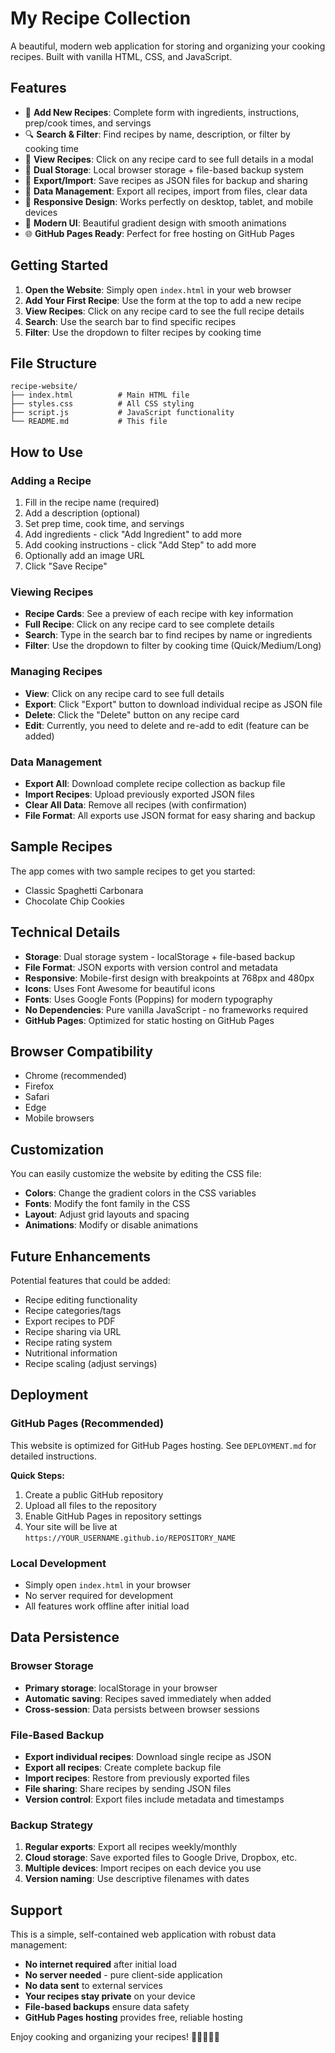 # My Recipe Collection

A beautiful, modern web application for storing and organizing your cooking recipes. Built with vanilla HTML, CSS, and JavaScript.

## Features

- 📝 **Add New Recipes**: Complete form with ingredients, instructions, prep/cook times, and servings
- 🔍 **Search & Filter**: Find recipes by name, description, or filter by cooking time
- 👀 **View Recipes**: Click on any recipe card to see full details in a modal
- 💾 **Dual Storage**: Local browser storage + file-based backup system
- 📁 **Export/Import**: Save recipes as JSON files for backup and sharing
- 🔄 **Data Management**: Export all recipes, import from files, clear data
- 📱 **Responsive Design**: Works perfectly on desktop, tablet, and mobile devices
- 🎨 **Modern UI**: Beautiful gradient design with smooth animations
- 🌐 **GitHub Pages Ready**: Perfect for free hosting on GitHub Pages

## Getting Started

1. **Open the Website**: Simply open `index.html` in your web browser
2. **Add Your First Recipe**: Use the form at the top to add a new recipe
3. **View Recipes**: Click on any recipe card to see the full recipe details
4. **Search**: Use the search bar to find specific recipes
5. **Filter**: Use the dropdown to filter recipes by cooking time

## File Structure

```
recipe-website/
├── index.html          # Main HTML file
├── styles.css          # All CSS styling
├── script.js           # JavaScript functionality
└── README.md           # This file
```

## How to Use

### Adding a Recipe
1. Fill in the recipe name (required)
2. Add a description (optional)
3. Set prep time, cook time, and servings
4. Add ingredients - click "Add Ingredient" to add more
5. Add cooking instructions - click "Add Step" to add more
6. Optionally add an image URL
7. Click "Save Recipe"

### Viewing Recipes
- **Recipe Cards**: See a preview of each recipe with key information
- **Full Recipe**: Click on any recipe card to see complete details
- **Search**: Type in the search bar to find recipes by name or ingredients
- **Filter**: Use the dropdown to filter by cooking time (Quick/Medium/Long)

### Managing Recipes
- **View**: Click on any recipe card to see full details
- **Export**: Click "Export" button to download individual recipe as JSON file
- **Delete**: Click the "Delete" button on any recipe card
- **Edit**: Currently, you need to delete and re-add to edit (feature can be added)

### Data Management
- **Export All**: Download complete recipe collection as backup file
- **Import Recipes**: Upload previously exported JSON files
- **Clear All Data**: Remove all recipes (with confirmation)
- **File Format**: All exports use JSON format for easy sharing and backup

## Sample Recipes

The app comes with two sample recipes to get you started:
- Classic Spaghetti Carbonara
- Chocolate Chip Cookies

## Technical Details

- **Storage**: Dual storage system - localStorage + file-based backup
- **File Format**: JSON exports with version control and metadata
- **Responsive**: Mobile-first design with breakpoints at 768px and 480px
- **Icons**: Uses Font Awesome for beautiful icons
- **Fonts**: Uses Google Fonts (Poppins) for modern typography
- **No Dependencies**: Pure vanilla JavaScript - no frameworks required
- **GitHub Pages**: Optimized for static hosting on GitHub Pages

## Browser Compatibility

- Chrome (recommended)
- Firefox
- Safari
- Edge
- Mobile browsers

## Customization

You can easily customize the website by editing the CSS file:

- **Colors**: Change the gradient colors in the CSS variables
- **Fonts**: Modify the font family in the CSS
- **Layout**: Adjust grid layouts and spacing
- **Animations**: Modify or disable animations

## Future Enhancements

Potential features that could be added:
- Recipe editing functionality
- Recipe categories/tags
- Export recipes to PDF
- Recipe sharing via URL
- Recipe rating system
- Nutritional information
- Recipe scaling (adjust servings)

## Deployment

### GitHub Pages (Recommended)
This website is optimized for GitHub Pages hosting. See `DEPLOYMENT.md` for detailed instructions.

**Quick Steps:**
1. Create a public GitHub repository
2. Upload all files to the repository
3. Enable GitHub Pages in repository settings
4. Your site will be live at `https://YOUR_USERNAME.github.io/REPOSITORY_NAME`

### Local Development
- Simply open `index.html` in your browser
- No server required for development
- All features work offline after initial load

## Data Persistence

### Browser Storage
- **Primary storage**: localStorage in your browser
- **Automatic saving**: Recipes saved immediately when added
- **Cross-session**: Data persists between browser sessions

### File-Based Backup
- **Export individual recipes**: Download single recipe as JSON
- **Export all recipes**: Create complete backup file
- **Import recipes**: Restore from previously exported files
- **File sharing**: Share recipes by sending JSON files
- **Version control**: Export files include metadata and timestamps

### Backup Strategy
1. **Regular exports**: Export all recipes weekly/monthly
2. **Cloud storage**: Save exported files to Google Drive, Dropbox, etc.
3. **Multiple devices**: Import recipes on each device you use
4. **Version naming**: Use descriptive filenames with dates

## Support

This is a simple, self-contained web application with robust data management:
- **No internet required** after initial load
- **No server needed** - pure client-side application
- **No data sent** to external services
- **Your recipes stay private** on your device
- **File-based backups** ensure data safety
- **GitHub Pages hosting** provides free, reliable hosting

Enjoy cooking and organizing your recipes! 🍳👨‍🍳👩‍🍳

